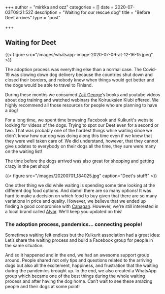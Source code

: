 +++
author = "mirkka and ozz"
categories = []
date = 2020-07-03T09:21:52Z
description = "Waiting for our rescue dog"
title = "Before Deet arrives"
type = "post"

+++
## Waiting for Deet

{{< figure src="/images/whatsapp-image-2020-07-09-at-12-16-15.jpeg" >}}

The adoption process was everything else than a normal case. The Covid-19 was slowing down dog delivery because the countries shut down and closed their borders, and nobody knew when things would get better and the dogs would be able to travel to Finland.

During these months we consumed [Zak George](https://www.dogtrainingrevolution.com "Zak George")’s books and youtube videos about dog training and watched webinars the Koiruuksien Klubi offered. We highly recommend all those resources for people who are planning to have a dog!

For a long time, we spent time browsing Facebook and Kulkurit's website looking for videos of the dogs. Trying to spot our Deet even for a second or two. That was probably one of the hardest things while waiting since we didn't know how our dog was doing along this time even if we knew that they were well taken care of. We did understand, however, that they cannot give updates to everybody on their dogs all the time, they sure were many on the waiting list!

The time before the dogs arrived was also great for shopping and getting crazy in the pet shop!

{{< figure src="/images/20200701_184025.jpg" caption="Deet's stuff!" >}}

One other thing we did while waiting is spending some time looking at the different dog food options. And damn! there are so many options! It was hard to make a decision on which food to buy given that there are so many variations in price and quality. However, we believe that we ended up finding a good compromise with [Canagan](https://www.canagan.co.uk "Canagan"). However, we're still interested in a local brand called [Alvar](https://alvarpet.com/en/ "Alvar"). We'll keep you updated on this!

### The adoption process, pandemics… connecting people!

Sometimes waiting felt endless but the Kulkurit association had a great idea: Let’s share the waiting process and build a Facebook group for people in the same situation.

And so it happened and in the end, we had an awesome support group around. People shared not only tips and questions related to the arriving dogs but also all the excitement, happiness, and frustration that the waiting during the pandemics brought up. In the end, we also created a WhatsApp group which became one of the best things during the whole waiting process and after having the dog home. Can’t wait to see these amazing people and their dogs at some point!
